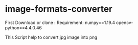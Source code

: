 # image-formats-converter
First Download or clone :
Requirement:
numpy==1.19.4
opencv-python==4.4.0.46

This Script help to convert jpg image into png 
